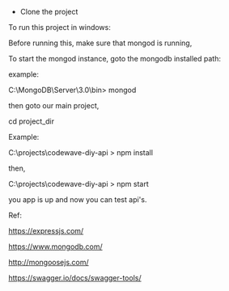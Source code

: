 * Clone the project

To run this project in windows: 

Before running this, make sure that mongod is running, 

To start the mongod instance, 
goto the mongodb installed path:

example:

C:\MongoDB\Server\3.0\bin> mongod 

then goto our main project,

cd project_dir

Example: 

C:\projects\codewave-diy-api > npm install

then, 

C:\projects\codewave-diy-api > npm start

you app is up and now you can test api's.


Ref:

https://expressjs.com/

https://www.mongodb.com/

http://mongoosejs.com/

https://swagger.io/docs/swagger-tools/